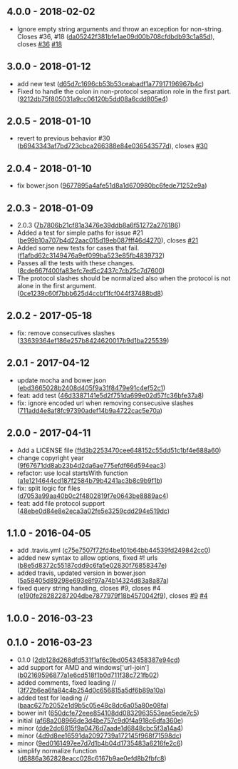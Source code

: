 ## 4.0.0 - 2018-02-02

 - Ignore empty string arguments and throw an exception for non-string. Closes #36, #18 ([da05242f381bfe1ae09d00b708cfdbdb93c1a85d](https://github.com/jfromaniello/url-join/commit/da05242f381bfe1ae09d00b708cfdbdb93c1a85d)), closes [#36](https://github.com/jfromaniello/url-join/issues/36) [#18](https://github.com/jfromaniello/url-join/issues/18)



## 3.0.0 - 2018-01-12

 - add new test ([d65d7c1696cb53b53ceabadf1a77917196967b4c](https://github.com/jfromaniello/url-join/commit/d65d7c1696cb53b53ceabadf1a77917196967b4c))
 - Fixed to handle the colon in non-protocol separation role in the first part. ([9212db75f805031a9cc06120b5dd08a6cdd805e4](https://github.com/jfromaniello/url-join/commit/9212db75f805031a9cc06120b5dd08a6cdd805e4))



## 2.0.5 - 2018-01-10

 - revert to previous behavior #30 ([b6943343af7bd723cbca266388e84e036543577d](https://github.com/jfromaniello/url-join/commit/b6943343af7bd723cbca266388e84e036543577d)), closes [#30](https://github.com/jfromaniello/url-join/issues/30)



## 2.0.4 - 2018-01-10

 - fix bower.json ([9677895a4afe51d8a1d670980bc6fede71252e9a](https://github.com/jfromaniello/url-join/commit/9677895a4afe51d8a1d670980bc6fede71252e9a))



## 2.0.3 - 2018-01-09

 - 2.0.3 ([7b7806b21cf81a3476e39ddb8a6f51272a276186](https://github.com/jfromaniello/url-join/commit/7b7806b21cf81a3476e39ddb8a6f51272a276186))
 - Added a test for simple paths for issue #21 ([be99b10a707b4d22aac015d19eb087fff46d4270](https://github.com/jfromaniello/url-join/commit/be99b10a707b4d22aac015d19eb087fff46d4270)), closes [#21](https://github.com/jfromaniello/url-join/issues/21)
 - Added some new tests for cases that fail. ([f1afbd62c3149476a9ef099ba523e85fb4839732](https://github.com/jfromaniello/url-join/commit/f1afbd62c3149476a9ef099ba523e85fb4839732))
 - Passes all the tests with these changes. ([8cde667f400fa83efc7ed5c2437c7cb25c7d7600](https://github.com/jfromaniello/url-join/commit/8cde667f400fa83efc7ed5c2437c7cb25c7d7600))
 - The protocol slashes should be normalized also when the protocol is not alone in the first argument. ([0ce1239c60f7bbb625d4ccbf1fcf044f37488bd8](https://github.com/jfromaniello/url-join/commit/0ce1239c60f7bbb625d4ccbf1fcf044f37488bd8))



## 2.0.2 - 2017-05-18

 - fix: remove consecutives slashes ([33639364ef186e257b8424620017b9d1ba225539](https://github.com/jfromaniello/url-join/commit/33639364ef186e257b8424620017b9d1ba225539))



## 2.0.1 - 2017-04-12

 - update mocha and bower.json ([ebd3665028b2408d405f9a31f8479e91c4ef52c1](https://github.com/jfromaniello/url-join/commit/ebd3665028b2408d405f9a31f8479e91c4ef52c1))
 - feat: add test ([46d3387141e5d2f751da699e02d57fc36bfe37a8](https://github.com/jfromaniello/url-join/commit/46d3387141e5d2f751da699e02d57fc36bfe37a8))
 - fix: ignore encoded url when removing consecusive slashes ([711add4e8af8fc97390adef14b9a4722cac5e70a](https://github.com/jfromaniello/url-join/commit/711add4e8af8fc97390adef14b9a4722cac5e70a))



## 2.0.0 - 2017-04-11

 - Add a LICENSE file ([ffd3b2253470cee648152c55dd51c1bf4e688a60](https://github.com/jfromaniello/url-join/commit/ffd3b2253470cee648152c55dd51c1bf4e688a60))
 - change copyright year ([9f67671dd8ab23b4d2da6ae775efdf66d594eac3](https://github.com/jfromaniello/url-join/commit/9f67671dd8ab23b4d2da6ae775efdf66d594eac3))
 - refactor: use local startsWith function ([a1e1214644cd187f2584b79b4241ac3b8c9b9f1b](https://github.com/jfromaniello/url-join/commit/a1e1214644cd187f2584b79b4241ac3b8c9b9f1b))
 - fix: split logic for files ([d7053a99aa40b0c2f4802819f7e0643be8889ac4](https://github.com/jfromaniello/url-join/commit/d7053a99aa40b0c2f4802819f7e0643be8889ac4))
 - feat: add file protocol support ([48ebe0d84e8e2eca3a02fe5e3259cdd294e519dc](https://github.com/jfromaniello/url-join/commit/48ebe0d84e8e2eca3a02fe5e3259cdd294e519dc))



## 1.1.0 - 2016-04-05

 - add .travis.yml ([c75e7507f72fd4be101b64bb44539fd249842cc0](https://github.com/jfromaniello/url-join/commit/c75e7507f72fd4be101b64bb44539fd249842cc0))
 - added new syntax to allow options, fixed #! urls ([b8e5d8372c55187cdd9c6fa5e02830f76858347e](https://github.com/jfromaniello/url-join/commit/b8e5d8372c55187cdd9c6fa5e02830f76858347e))
 - added travis, updated version in bower.json ([5a58405d89298e693e8f97a74b14324d83a8a87a](https://github.com/jfromaniello/url-join/commit/5a58405d89298e693e8f97a74b14324d83a8a87a))
 - fixed query string handling, closes #9, closes #4 ([e190fe28282287204dbe7877979f18b4570042f9](https://github.com/jfromaniello/url-join/commit/e190fe28282287204dbe7877979f18b4570042f9)), closes [#9](https://github.com/jfromaniello/url-join/issues/9) [#4](https://github.com/jfromaniello/url-join/issues/4)



## 1.0.0 - 2016-03-23




## 0.1.0 - 2016-03-23

 - 0.1.0 ([2db128d268dfd531f1af6c9bd0543458387e94cd](https://github.com/jfromaniello/url-join/commit/2db128d268dfd531f1af6c9bd0543458387e94cd))
 - add support for AMD and windows['url-join'] ([b02169596877a1e6cd518f1b0d711f38c721fb02](https://github.com/jfromaniello/url-join/commit/b02169596877a1e6cd518f1b0d711f38c721fb02))
 - added comments, fixed leading // ([3f72b6ea6fa84c4b254d0c656815a5df6b89a10a](https://github.com/jfromaniello/url-join/commit/3f72b6ea6fa84c4b254d0c656815a5df6b89a10a))
 - added test for leading // ([baac627b2052e1d9b5c05e48c8dc6a05a80e08fa](https://github.com/jfromaniello/url-join/commit/baac627b2052e1d9b5c05e48c8dc6a05a80e08fa))
 - bower init ([650dcfe72eee854108dd0832963553eae5ede7c5](https://github.com/jfromaniello/url-join/commit/650dcfe72eee854108dd0832963553eae5ede7c5))
 - initial ([af68a208966de3d4be757c9d0f4a918c6dfa360e](https://github.com/jfromaniello/url-join/commit/af68a208966de3d4be757c9d0f4a918c6dfa360e))
 - minor ([dde2dc6815f9a0476d7aade1d6848cbc5f3a14a4](https://github.com/jfromaniello/url-join/commit/dde2dc6815f9a0476d7aade1d6848cbc5f3a14a4))
 - minor ([4d9d8ee16591da2092739a172145f968f71598dc](https://github.com/jfromaniello/url-join/commit/4d9d8ee16591da2092739a172145f968f71598dc))
 - minor ([9ed0161497ee7d7d1b4b04d1735483a6216fe2c6](https://github.com/jfromaniello/url-join/commit/9ed0161497ee7d7d1b4b04d1735483a6216fe2c6))
 - simplify normalize function ([d6886a362828eacc028c6167b9ae0efd8b2fbfc8](https://github.com/jfromaniello/url-join/commit/d6886a362828eacc028c6167b9ae0efd8b2fbfc8))



